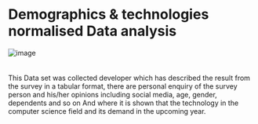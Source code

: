 # Demographics & technologies normalised Data analysis
![image](https://user-images.githubusercontent.com/61687175/174654743-5fe07a34-da98-4f44-95cc-8232ebcaef11.png)
</br>
</br></br>
This Data set was collected developer which has described the result from the survey in a tabular format, there are personal enquiry of the survey person and his/her opinions including social media, age, gender, dependents and so on And where it is shown that the technology in the computer science field and its demand in the upcoming year.
